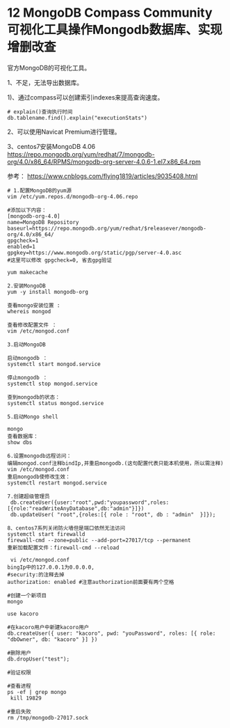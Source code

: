 # 12 MongoDB Compass Community 可视化工具操作Mongodb数据库、实现增删改查

官方MongoDB的可视化工具。

1、不足，无法导出数据库。

1)、通过compass可以创建索引indexes来提高查询速度。



```
# explain()查询执行时间
db.tablename.find().explain("executionStats")
```
2、可以使用Navicat Premium进行管理。

3、centos7安装MongoDB 4.06
https://repo.mongodb.org/yum/redhat/7/mongodb-org/4.0/x86_64/RPMS/mongodb-org-server-4.0.6-1.el7.x86_64.rpm

参考：
https://www.cnblogs.com/flying1819/articles/9035408.html

```
# 1.配置MongoDB的yum源
vim /etc/yum.repos.d/mongodb-org-4.06.repo

#添加以下内容：
[mongodb-org-4.0]
name=MongoDB Repository
baseurl=https://repo.mongodb.org/yum/redhat/$releasever/mongodb-org/4.0/x86_64/
gpgcheck=1
enabled=1
gpgkey=https://www.mongodb.org/static/pgp/server-4.0.asc
#这里可以修改 gpgcheck=0, 省去gpg验证

yum makecache 

2.安装MongoDB
yum -y install mongodb-org

查看mongo安装位置 :
whereis mongod

查看修改配置文件 ：
vim /etc/mongod.conf

3.启动MongoDB 

启动mongodb ：
systemctl start mongod.service

停止mongodb ：
systemctl stop mongod.service

查到mongodb的状态：
systemctl status mongod.service

5.启动Mongo shell

mongo 
查看数据库：
show dbs

6.设置mongodb远程访问：
编辑mongod.conf注释bindIp,并重启mongodb.(这句配置代表只能本机使用，所以需注释)
vim /etc/mongod.conf
重启mongodb使修改生效：
systemctl restart mongod.service

7.创建超级管理员
 db.createUser({user:"root",pwd:"youpassword",roles:[{role:"readWriteAnyDatabase",db:"admin"}]})
 db.updateUser( "root",{roles:[{ role : "root", db : "admin"  }]});

8、centos7系列关闭防火墙但是端口依然无法访问
systemctl start firewalld
firewall-cmd --zone=public --add-port=27017/tcp --permanent
重新加载配置文件：firewall-cmd --reload

 vi /etc/mongod.conf
bingIp中的127.0.0.1为0.0.0.0,
#security:的注释去掉
authorization: enabled #注意authorization前面要有两个空格

#创建一个新项目
mongo

use kacoro

#在kacoro用户中新建kacoro用户
db.createUser({ user: "kacoro", pwd: "youPassword", roles: [{ role: "dbOwner", db: "kacoro" }] })

#删除用户
db.dropUser("test");

#验证权限

#查看进程
ps -ef | grep mongo
 kill 19829

#重启失败
rm /tmp/mongodb-27017.sock
```

